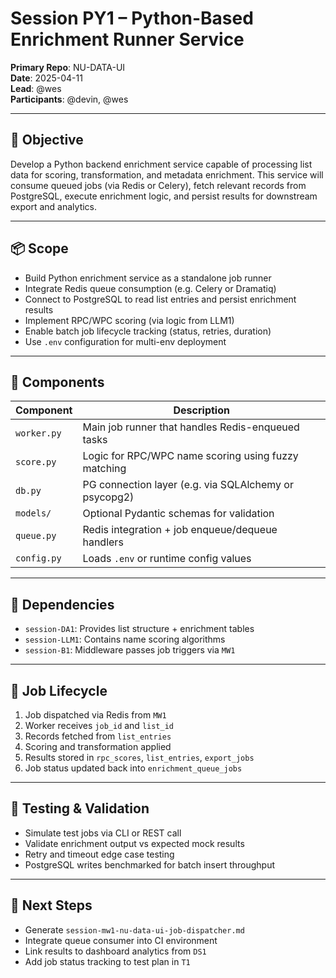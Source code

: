 # Session PY1 – Python-Based Enrichment Runner Service

**Primary Repo**: NU-DATA-UI  
**Date**: 2025-04-11  
**Lead**: @wes  
**Participants**: @devin, @wes

---

## 🎯 Objective
Develop a Python backend enrichment service capable of processing list data for scoring, transformation, and metadata enrichment. This service will consume queued jobs (via Redis or Celery), fetch relevant records from PostgreSQL, execute enrichment logic, and persist results for downstream export and analytics.

---

## 📦 Scope
- Build Python enrichment service as a standalone job runner
- Integrate Redis queue consumption (e.g. Celery or Dramatiq)
- Connect to PostgreSQL to read list entries and persist enrichment results
- Implement RPC/WPC scoring (via logic from LLM1)
- Enable batch job lifecycle tracking (status, retries, duration)
- Use `.env` configuration for multi-env deployment

---

## 🧱 Components
| Component | Description |
|-----------|-------------|
| `worker.py` | Main job runner that handles Redis-enqueued tasks |
| `score.py` | Logic for RPC/WPC name scoring using fuzzy matching |
| `db.py` | PG connection layer (e.g. via SQLAlchemy or psycopg2) |
| `models/` | Optional Pydantic schemas for validation |
| `queue.py` | Redis integration + job enqueue/dequeue handlers |
| `config.py` | Loads `.env` or runtime config values |

---

## 🔗 Dependencies
- `session-DA1`: Provides list structure + enrichment tables
- `session-LLM1`: Contains name scoring algorithms
- `session-B1`: Middleware passes job triggers via `MW1`

---

## 🔄 Job Lifecycle
1. Job dispatched via Redis from `MW1`
2. Worker receives `job_id` and `list_id`
3. Records fetched from `list_entries`
4. Scoring and transformation applied
5. Results stored in `rpc_scores`, `list_entries`, `export_jobs`
6. Job status updated back into `enrichment_queue_jobs`

---

## 🧪 Testing & Validation
- Simulate test jobs via CLI or REST call
- Validate enrichment output vs expected mock results
- Retry and timeout edge case testing
- PostgreSQL writes benchmarked for batch insert throughput

---

## 🚧 Next Steps
- Generate `session-mw1-nu-data-ui-job-dispatcher.md`
- Integrate queue consumer into CI environment
- Link results to dashboard analytics from `DS1`
- Add job status tracking to test plan in `T1`

